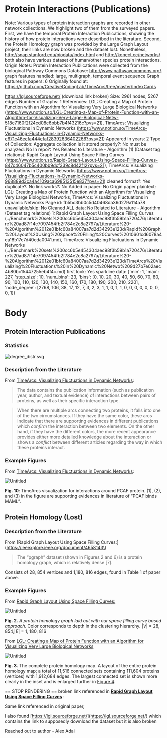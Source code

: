 # Protein Interactions (Publications)

Note: Various types of protein interaction graphs are recorded in other network collections. We highlight two of them from the surveyed papers. First, we have the temporal Protein Interaction Publications, showing the history of how protein interactions were described in the literature. Second, the Protein Homology graph was provided by the Large Graph Layout project, their links are now broken and the dataset lost.  Nonetheless, http://snap.stanford.edu/biodata/index.html and http://konect.cc/networks/ both also have various dataset of human/other species protein interactions. 
Origin Notes: Protein Interaction Publications were collected from the biological Pathway Commons Database: http://www.pathwaycommons.org/.
graph features handled: large, multigraph, temporal event sequence
Graph features in papers: 6
Originally found at: https://github.com/CreativeCodingLab/TimeArcs/tree/master/IndexCards

https://lgl.sourceforge.net/ (download link broken)
Size: 2961 nodes, 5267 edges
Number of Graphs: 1
References: LGL: Creating a Map of Protein Function with an Algorithm for Visualizing Very Large Biological Networks (https://www.notion.so/LGL-Creating-a-Map-of-Protein-Function-with-an-Algorithm-for-Visualizing-Very-Large-Biological-Netw-518c7160f2f24cd08c6bbb7b4f43216c?pvs=21), TimeArcs: Visualizing Fluctuations in Dynamic Networks (https://www.notion.so/TimeArcs-Visualizing-Fluctuations-in-Dynamic-Networks-e671c46ecfa444efaf28392636402266?pvs=21)
Appeared in years: 2
Type of Collection: Aggregate collection
is it stored properly?: No
must be analyzed: No
In repo?: Yes
Related to Literature - Algorithm (1) (Dataset tag relations): Rapid Graph Layout Using Space Filling Curves (https://www.notion.so/Rapid-Graph-Layout-Using-Space-Filling-Curves-847c46047b5c400bb9dcf339c8d42f12?pvs=21), TimeArcs: Visualizing Fluctuations in Dynamic Networks (https://www.notion.so/TimeArcs-Visualizing-Fluctuations-in-Dynamic-Networks-968889d3ca4a4109aca698513515e837?pvs=21)
cleaned format?: Yes
duplicate?: No
link works?: No
Added in paper: No
Origin paper plaintext: LGL: Creating a Map of Protein Function with an Algorithm for Visualizing Very Large Biological Networks, TimeArcs: Visualizing Fluctuations in Dynamic Networks
Page id: fb5bc3bb0c5d40468da36d279a114a78
unavailable/skip: No
Cleaned ALL data: No
Related to Literature - Algorithm (Dataset tag relations) 1: Rapid Graph Layout Using Space Filling Curves (../Benchmark%20sets%200cc6b5e454304aec98f3b59b1a720476/Literature%20ad87f14e7097454fb2f784e2c8a2797a/Literature%20-%20Algorithm%2012e01bfc60a84007aa7d2d34293e123d/Rapid%20Graph%20Layout%20Using%20Space%20Filling%20Curves%2010601cd6078a4ea18b17c7d40eda0041.md), TimeArcs: Visualizing Fluctuations in Dynamic Networks (../Benchmark%20sets%200cc6b5e454304aec98f3b59b1a720476/Literature%20ad87f14e7097454fb2f784e2c8a2797a/Literature%20-%20Algorithm%2012e01bfc60a84007aa7d2d34293e123d/TimeArcs%20Visualizing%20Fluctuations%20in%20Dynamic%20Netwo%209d27b7e02aec4b80bc15447255eb4f4c.md)
first look: Yes
sparkline data: {'min': 1, 'max': 227, 'step_size': 10, 'num_bins': 23, 'bins': [0, 10, 20, 30, 40, 50, 60, 70, 80, 90, 100, 110, 120, 130, 140, 150, 160, 170, 180, 190, 200, 210, 220], 'node_degree': [2768, 106, 38, 17, 12, 7, 3, 2, 3, 1, 1, 0, 1, 1, 0, 0, 0, 0, 0, 0, 0, 0, 1]}

# Body

## Protein Interaction Publications

### Statistics

![degree_distr.svg](Protein%20Interactions%20(Publications)%20fb5bc3bb0c5d40468da36d279a114a78/degree_distr.svg)

### Description from the Literature

From [TimeArcs: Visualizing Fluctuations in Dynamic Networks](https://onlinelibrary.wiley.com/doi/10.1111/cgf.12882):

> The data contains the publication information (such as publication year, author, and textual evidence) of interactions between pairs of proteins, as well as their specific interaction type.
> 

> When there are multiple arcs connecting two proteins, it falls into one of the two circumstances. If they have the same color, these arcs indicate that there are supporting evidences in different publications which *confirm* the interaction between two elements. On the other hand, if they have the different colors, the more recent appearance provides either more detailed knowledge about the interaction or shows a *conflict* between different articles regarding the way in which these proteins interact.
> 

### Example Figures

From [TimeArcs: Visualizing Fluctuations in Dynamic Networks](https://onlinelibrary.wiley.com/doi/10.1111/cgf.12882):

![Untitled](Protein%20Interactions%20(Publications)%20fb5bc3bb0c5d40468da36d279a114a78/Untitled.png)

**Fig. 10**: TimeArcs visualization for interactions around PCAF protein. (1), (2), and (3) in the figure are supporting evidences in literature of “PCAF binds MAML”. 

## Protein Homology (Lost)

### Description from the Literature

From [Rapid Graph Layout Using Space Filling Curves:](https://ieeexplore.ieee.org/document/4658143\)

> The “pgraph” dataset (shown in Figures 2 and 6) is a protein homology graph, which is relatively dense [7].
> 

Consists of 28, 854 vertices and 1,180, 816 edges, found in Table 1 of paper above. 

### Example Figures

From [Rapid Graph Layout Using Space Filling Curves:](https://ieeexplore.ieee.org/document/4658143)

![Untitled](Protein%20Interactions%20(Publications)%20fb5bc3bb0c5d40468da36d279a114a78/Untitled%201.png)

**Fig. 2.** *A protein homology graph laid out with our space filling curve based approach.* Color corresponds to depth in the clustering hierarchy. |*V*| = 28, 854,|*E*| = 1, 180, 816

From [LGL: Creating a Map of Protein Function with an Algorithm for Visualizing Very Large Biological Networks](https://www.sciencedirect.com/science/article/pii/S0022283604004851)

![Untitled](Protein%20Interactions%20(Publications)%20fb5bc3bb0c5d40468da36d279a114a78/Untitled%202.png)

**Fig. 3.** The complete protein homology map. A layout of the entire protein homology map; a total of 11,516 connected sets containing 111,604 proteins (vertices) with 1,912,684 edges. The largest connected set is shown more clearly in the inset and is enlarged further in [Figure 4](https://www.sciencedirect.com/science/article/pii/S0022283604004851?via%3Dihub#FIG4).

== STOP RENDERING ==
broken link referenced in [**Rapid Graph Layout Using Space Filling Curves**](../Benchmark%20sets%200cc6b5e454304aec98f3b59b1a720476/Literature%20ad87f14e7097454fb2f784e2c8a2797a/Literature%20-%20Algorithm%2012e01bfc60a84007aa7d2d34293e123d/Rapid%20Graph%20Layout%20Using%20Space%20Filling%20Curves%2010601cd6078a4ea18b17c7d40eda0041.md) : 

Same link referenced in original paper, 

I also found [https://lgl.sourceforge.net/](https://lgl.sourceforge.net/) which contains the link to supposedly download the dataset but it is also broken

Reached out to author - Alex Adai 

[](http://www.marcottelab.org/index.php/OldBioinformaticsServerlgl/)